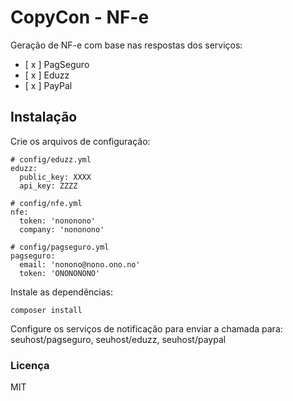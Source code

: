 # CopyCon - NF-e

Geração de NF-e com base nas respostas dos serviços:

- [ x ] PagSeguro
- [ x ] Eduzz
- [ x ] PayPal

## Instalação

Crie os arquivos de configuração:

```
# config/eduzz.yml
eduzz:
  public_key: XXXX
  api_key: ZZZZ
  
# config/nfe.yml
nfe:
  token: 'nononono'
  company: 'nononono'
  
# config/pagseguro.yml
pagseguro:
  email: 'nonono@nono.ono.no'
  token: 'ONONONONO'
```

Instale as dependências:

```
composer install
```

Configure os serviços de notificação para enviar a chamada para: seuhost/pagseguro, seuhost/eduzz, seuhost/paypal


### Licença
MIT


